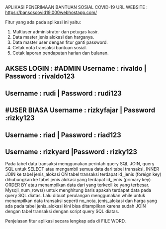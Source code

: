APLIKASI PENERIMAAN BANTUAN SOSIAL COVID-19
URL WEBSITE : https://bansoscovid19.000webhostapp.com/

Fitur yang ada pada aplikasi ini yaitu:
1.	Multiuser administrator dan petugas kasir.
2.	Data master jenis alokasi dan harganya.
3.	Data master user dengan fitur ganti password.
4.	Cetak nota transaksi bantuan sosial.
5.	Cetak laporan pendapatan harian dan bulanan.

AKSES LOGIN :
#ADMIN
Username 	: rivaldo    | Password 	: rivaldo123	
------------------------------------------------
Username 	: rudi       | Password 	: rudi123
------------------------------------------------
#USER BIASA
Username 	: rizkyfajar | Password 	:rizky123	
------------------------------------------------
Username 	: riad       | Password 	: riad123
------------------------------------------------
Username 	: rizkyard   |Password 	: rizky123
------------------------------------------------

Pada tabel data transaksi menggunakan perintah query SQL JOIN, query SQL untuk SELECT atau mengambil semua data dari tabel transaksi, INNER JOIN ke tabel jenis_alokasi ON tabel transaksi terdapat id_jenis (foreign key) dihubungkan ke tabel jenis alokasi yang terdapat id_jenis (primary key) ORDER BY atau menampilkan data dari yang terkecil ke yang terbesar. Mysqli_num_rows() untuk menghitung baris apakah terdapat data pada query SQL diatas. Lalu dibuat perulangan menggunakan while untuk menampilkan data transaksi seperti no_nota, jenis_alokasi dan harga yang ada pada tabel jenis_alokasi kini bisa ditampilkan karena sudah JOIN dengan tabel transaksi dengan script query SQL diatas.

Penjelasan fitur aplikasi secara lengkap ada di FILE WORD.

